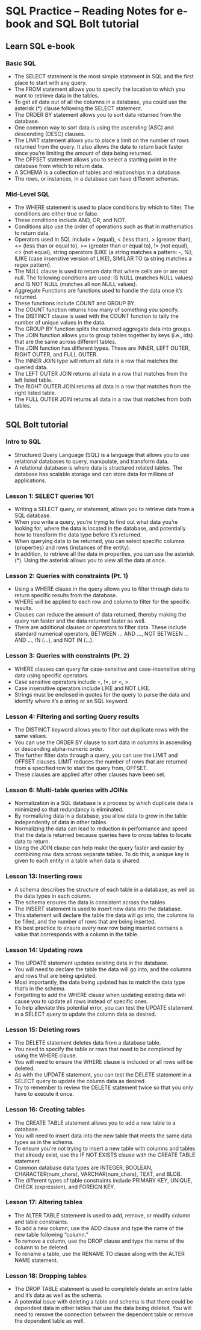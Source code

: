 # SQL Practice – Reading Notes for e-book and SQL Bolt tutorial

## Learn SQL e-book

### Basic SQL

- The SELECT statement is the most simple statement in SQL and the first place to start with any query.  
- The FROM statement allows you to specify the location to which you want to retrieve data in the tables.  
- To get all data out of all the columns in a database, you could use the asterisk (*) clause following the SELECT statement.  
- The ORDER BY statement allows you to sort data returned from the database.  
- One common way to sort data is using the ascending (ASC) and descending (DESC) clauses.  
- The LIMIT statement allows you to place a limit on the number of rows returned from the query. It also allows the data to return back faster since you’re limiting the amount of data being returned.  
- The OFFSET statement allows you to select a starting point in the database from which to return data.  
- A SCHEMA is a collection of tables and relationships in a database.  
- The rows, or instances, in a database can have different schemas.  

### Mid-Level SQL

- The WHERE statement is used to place conditions by which to filter. The conditions are either true or false.  
- These conditions include AND, OR, and NOT.  
- Conditions also use the order of operations such as that in mathematics to return data.  
- Operators used in SQL include = (equal), < (less than), > (greater than), <= (less than or equal to), >= (greater than or equal to), != (not equal), <> (not equal), string operators (LIKE (a string matches a pattern: -, %), ILIKE (case insenstive version of LIKE), SIMILAR TO (a string matches a regex pattern).  
- The NULL clause is used to return data that where cells are or are not null. The following conditions are used: IS NULL (matches NULL values) and IS NOT NULL (matches all non NULL values).  
- Aggregate Functions are functions used to handle the data once it’s returned.  
- These functions include COUNT and GROUP BY.  
- The COUNT function returns how many of something you specify.  
- The DISTINCT clause is used with the COUNT function  to tally the number of unique values in the data.  
- The GROUP BY function splits the returned aggregate data into groups.  
- The JOIN function allows you to group tables together by keys (i.e., ids) that are the same across different tables.  
- The JOIN function has different types. These are INNER, LEFT OUTER, RIGHT OUTER, and FULL OUTER.  
- The INNER JOIN type will return all data in a row that matches the queried data.  
- The LEFT OUTER JOIN returns all data in a row that matches from the left listed table.  
- The RIGHT OUTER JOIN returns all data in a row that matches from the right listed table.  
- The FULL OUTER JOIN returns all data in a row that matches from both tables.  

## SQL Bolt tutorial

### Intro to SQL

- Structured Query Language (SQL) is a language that allows you to use relational databases to query, manipulate, and transform data.  
- A relational database is where data is structured related tables. The database has scalable storage and can store data for millions of applications.  

### Lesson 1: SELECT queries 101

- Writing a SELECT query, or statement, allows you to retrieve data from a SQL database.  
- When you write a query, you’re trying to find out what data you’re looking for, where the data is located in the database, and potentially how to transform the data type before it’s returned.  
- When querying data to be returned, you can select specific columns (properties) and rows (instances of the entity).  
- In addition, to retrieve all the data in properties, you can use the asterisk (*). Using the asterisk allows you to view all the data at once.  

### Lesson 2: Queries with constraints (Pt. 1)

- Using a WHERE clause in the query allows you to filter through data to return specific results from the database.  
- WHERE will be applied to each row and column to filter for the specific results.  
- Clauses can reduce the amount of data returned, thereby making the query run faster and the data returned faster as well.  
- There are additional clauses or operators to filter data. These include standard numerical operators, BETWEEN … AND …, NOT BETWEEN … AND …, IN (…), and NOT IN (…).  

### Lesson 3: Queries with constraints (Pt. 2)

- WHERE clauses can query for case-sensitive and case-insensitive string data using specific operators.  
- Case sensitive operators include =, !=, or <, >.  
- Case insensitive operators include LIKE and NOT LIKE.  
- Strings must be enclosed in quotes for the query to parse the data and identify where it’s a string or an SQL keyword.  

### Lesson 4: Filtering and sorting Query results

- The DISTINCT keyword allows you to filter out duplicate rows with the same values.  
- You can use the ORDER BY clause to sort data in columns in ascending or descending alpha-numeric order.  
- The further filter data through a query, you can use the LIMIT and OFFSET clauses. LIMIT reduces the number of rows that are returned from a specified row to start the query from, OFFSET.  
- These clauses are applied after other clauses have been set.  

### Lesson 6: Multi-table queries with JOINs

- Normalization in a SQL database is a process by which duplicate data is minimized so that redundancy is eliminated.  
- By normalizing data in a database, you allow data to grow in the table independently of data in other tables.  
- Normalizing the data can lead to reduction in performance and speed that the data is returned because queries have to cross tables to locate data to return.  
- Using the JOIN clause can help make the query faster and easier by combining row data across separate tables. To do this, a unique key is given to each entity in a table when data is shared.  

### Lesson 13: Inserting rows

- A schema describes the structure of each table in a database, as well as the data types in each column.  
- The schema ensures the data is consistent across the tables.  
- The INSERT statement is used to insert new data into the database.  
- This statement will declare the table the data will go into, the columns to be filled, and the number of rows that are being inserted.  
- It’s best practice to ensure every new row being inserted contains a value that corresponds with a column in the table.  

### Lesson 14: Updating rows

- The UPDATE statement updates existing data in the database.  
- You will need to declare the table the data will go into, and the columns and rows that are being updated.  
- Most importantly, the data being updated has to match the data type that’s in the schema.  
- Forgetting to add the WHERE clause when updating existing data will cause you to update all rows instead of specific ones.  
- To help alleviate this potential error, you can test the UPDATE statement in a SELECT query to update the column data as desired.  

### Lesson 15: Deleting rows

- The DELETE statement deletes data from a database table.  
- You need to specify the table or rows that need to be completed by using the WHERE clause.  
- You will need to ensure the WHERE clause is included or all rows will be deleted.  
- As with the UPDATE statement, you can test the DELETE statement in a SELECT query to update the column data as desired.  
- Try to remember to review the DELETE statement twice so that you only have to execute it once.  

### Lesson 16: Creating tables

- The CREATE TABLE statement allows you to add a new table to a database.  
- You will need to insert data into the new table that meets the same data types as in the schema.  
- To ensure you’re not trying to insert a new table with columns and tables that already exist, use the IF NOT EXISTS clause with the CREATE TABLE statement.  
- Common database data types are INTEGER, BOOLEAN, CHARACTER(num_chars), VARCHAR(num_chars), TEXT, and BLOB.  
- The different types of table constraints include PRIMARY KEY, UNIQUE, CHECK (expression), and FOREIGN KEY.  

### Lesson 17: Altering tables

- The ALTER TABLE statement is used to add, remove, or modify column and table constraints.  
- To add a new column, use the ADD clause and type the name of the new table following “column.”  
- To remove a column, use the DROP clause and type the name of the column to be deleted.  
- To rename a table, use the RENAME TO clause along with the ALTER NAME statement.  

### Lesson 18: Dropping tables

- The DROP TABLE statement is used to completely delete an entire table and it’s data as well as the schema.  
- A potential issue with deleting a table and schema is that there could be dependent data in other tables that use the data being deleted. You will need to remove the connection between the dependent table or remove the dependent table as well.  



